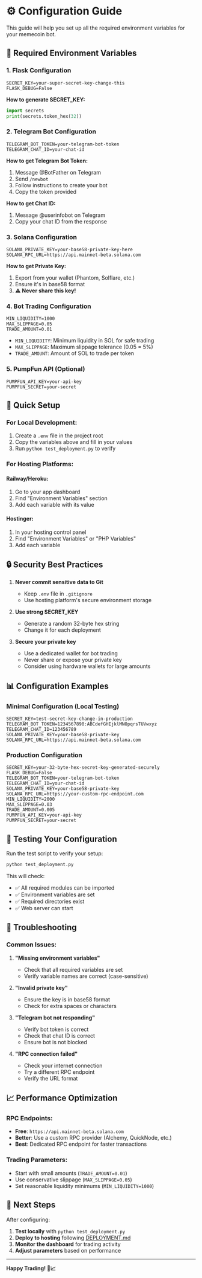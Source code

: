 # ⚙️ Configuration Guide

This guide will help you set up all the required environment variables for your memecoin bot.

## 🔧 Required Environment Variables

### 1. Flask Configuration
```env
SECRET_KEY=your-super-secret-key-change-this
FLASK_DEBUG=False
```

**How to generate SECRET_KEY:**
```python
import secrets
print(secrets.token_hex(32))
```

### 2. Telegram Bot Configuration
```env
TELEGRAM_BOT_TOKEN=your-telegram-bot-token
TELEGRAM_CHAT_ID=your-chat-id
```

**How to get Telegram Bot Token:**
1. Message @BotFather on Telegram
2. Send `/newbot`
3. Follow instructions to create your bot
4. Copy the token provided

**How to get Chat ID:**
1. Message @userinfobot on Telegram
2. Copy your chat ID from the response

### 3. Solana Configuration
```env
SOLANA_PRIVATE_KEY=your-base58-private-key-here
SOLANA_RPC_URL=https://api.mainnet-beta.solana.com
```

**How to get Private Key:**
1. Export from your wallet (Phantom, Solflare, etc.)
2. Ensure it's in base58 format
3. **⚠️ Never share this key!**

### 4. Bot Trading Configuration
```env
MIN_LIQUIDITY=1000
MAX_SLIPPAGE=0.05
TRADE_AMOUNT=0.01
```

- `MIN_LIQUIDITY`: Minimum liquidity in SOL for safe trading
- `MAX_SLIPPAGE`: Maximum slippage tolerance (0.05 = 5%)
- `TRADE_AMOUNT`: Amount of SOL to trade per token

### 5. PumpFun API (Optional)
```env
PUMPFUN_API_KEY=your-api-key
PUMPFUN_SECRET=your-secret
```

## 🚀 Quick Setup

### For Local Development:
1. Create a `.env` file in the project root
2. Copy the variables above and fill in your values
3. Run `python test_deployment.py` to verify

### For Hosting Platforms:

#### Railway/Heroku:
1. Go to your app dashboard
2. Find "Environment Variables" section
3. Add each variable with its value

#### Hostinger:
1. In your hosting control panel
2. Find "Environment Variables" or "PHP Variables"
3. Add each variable

## 🔒 Security Best Practices

1. **Never commit sensitive data to Git**
   - Keep `.env` file in `.gitignore`
   - Use hosting platform's secure environment storage

2. **Use strong SECRET_KEY**
   - Generate a random 32-byte hex string
   - Change it for each deployment

3. **Secure your private key**
   - Use a dedicated wallet for bot trading
   - Never share or expose your private key
   - Consider using hardware wallets for large amounts

## 📊 Configuration Examples

### Minimal Configuration (Local Testing)
```env
SECRET_KEY=test-secret-key-change-in-production
TELEGRAM_BOT_TOKEN=1234567890:ABCdefGHIjklMNOpqrsTUVwxyz
TELEGRAM_CHAT_ID=123456789
SOLANA_PRIVATE_KEY=your-base58-private-key
SOLANA_RPC_URL=https://api.mainnet-beta.solana.com
```

### Production Configuration
```env
SECRET_KEY=your-32-byte-hex-secret-key-generated-securely
FLASK_DEBUG=False
TELEGRAM_BOT_TOKEN=your-telegram-bot-token
TELEGRAM_CHAT_ID=your-chat-id
SOLANA_PRIVATE_KEY=your-base58-private-key
SOLANA_RPC_URL=https://your-custom-rpc-endpoint.com
MIN_LIQUIDITY=2000
MAX_SLIPPAGE=0.03
TRADE_AMOUNT=0.005
PUMPFUN_API_KEY=your-api-key
PUMPFUN_SECRET=your-secret
```

## 🧪 Testing Your Configuration

Run the test script to verify your setup:

```bash
python test_deployment.py
```

This will check:
- ✅ All required modules can be imported
- ✅ Environment variables are set
- ✅ Required directories exist
- ✅ Web server can start

## 🔧 Troubleshooting

### Common Issues:

1. **"Missing environment variables"**
   - Check that all required variables are set
   - Verify variable names are correct (case-sensitive)

2. **"Invalid private key"**
   - Ensure the key is in base58 format
   - Check for extra spaces or characters

3. **"Telegram bot not responding"**
   - Verify bot token is correct
   - Check that chat ID is correct
   - Ensure bot is not blocked

4. **"RPC connection failed"**
   - Check your internet connection
   - Try a different RPC endpoint
   - Verify the URL format

## 📈 Performance Optimization

### RPC Endpoints:
- **Free**: `https://api.mainnet-beta.solana.com`
- **Better**: Use a custom RPC provider (Alchemy, QuickNode, etc.)
- **Best**: Dedicated RPC endpoint for faster transactions

### Trading Parameters:
- Start with small amounts (`TRADE_AMOUNT=0.01`)
- Use conservative slippage (`MAX_SLIPPAGE=0.05`)
- Set reasonable liquidity minimums (`MIN_LIQUIDITY=1000`)

## 🎯 Next Steps

After configuring:

1. **Test locally** with `python test_deployment.py`
2. **Deploy to hosting** following [DEPLOYMENT.md](DEPLOYMENT.md)
3. **Monitor the dashboard** for trading activity
4. **Adjust parameters** based on performance

---

**Happy Trading! 🚀📈**